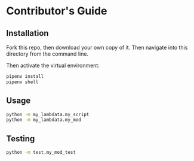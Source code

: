 # Contributor's Guide

## Installation

Fork this repo, then download your own copy of it. Then navigate into this directory from the command line.

Then activate the virtual environment:

```sh
pipenv install
pipenv shell
```

## Usage

```sh
python -m my_lambdata.my_script
python -m my_lambdata.my_mod
```

## Testing

```sh
python -m test.my_mod_test
```